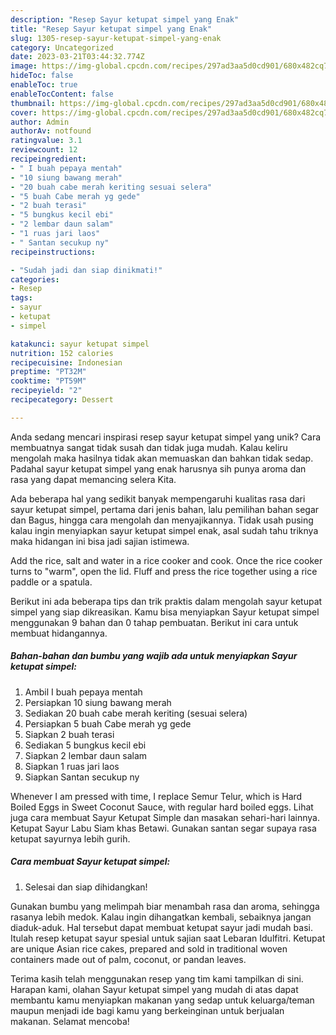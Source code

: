 ```yaml
---
description: "Resep Sayur ketupat simpel yang Enak"
title: "Resep Sayur ketupat simpel yang Enak"
slug: 1305-resep-sayur-ketupat-simpel-yang-enak
category: Uncategorized
date: 2023-03-21T03:44:32.774Z
image: https://img-global.cpcdn.com/recipes/297ad3aa5d0cd901/680x482cq70/sayur-ketupat-simpel-foto-resep-utama.jpg
hideToc: false
enableToc: true
enableTocContent: false
thumbnail: https://img-global.cpcdn.com/recipes/297ad3aa5d0cd901/680x482cq70/sayur-ketupat-simpel-foto-resep-utama.jpg
cover: https://img-global.cpcdn.com/recipes/297ad3aa5d0cd901/680x482cq70/sayur-ketupat-simpel-foto-resep-utama.jpg
author: Admin
authorAv: notfound
ratingvalue: 3.1
reviewcount: 12
recipeingredient:
- " I buah pepaya mentah"
- "10 siung bawang merah"
- "20 buah cabe merah keriting sesuai selera"
- "5 buah Cabe merah yg gede"
- "2 buah terasi"
- "5 bungkus kecil ebi"
- "2 lembar daun salam"
- "1 ruas jari laos"
- " Santan secukup ny"
recipeinstructions:

- "Sudah jadi dan siap dinikmati!"
categories:
- Resep
tags:
- sayur
- ketupat
- simpel

katakunci: sayur ketupat simpel 
nutrition: 152 calories
recipecuisine: Indonesian
preptime: "PT32M"
cooktime: "PT59M"
recipeyield: "2"
recipecategory: Dessert

---
```





Anda sedang mencari inspirasi resep sayur ketupat simpel yang unik? Cara membuatnya sangat tidak susah dan tidak juga mudah. Kalau keliru mengolah maka hasilnya tidak akan memuaskan dan bahkan tidak sedap. Padahal sayur ketupat simpel yang enak harusnya sih punya aroma dan rasa yang dapat memancing selera Kita.





Ada beberapa hal yang sedikit banyak mempengaruhi kualitas rasa dari sayur ketupat simpel, pertama dari jenis bahan, lalu pemilihan bahan segar dan Bagus, hingga cara mengolah dan menyajikannya. Tidak usah pusing kalau ingin menyiapkan sayur ketupat simpel enak,      asal sudah tahu triknya maka hidangan ini bisa jadi sajian istimewa.














Add the rice, salt and water in a rice cooker and cook. Once the rice cooker turns to &#34;warm&#34;, open the lid. Fluff and press the rice together using a rice paddle or a spatula.






Berikut ini ada beberapa tips dan trik praktis dalam mengolah sayur ketupat simpel yang siap dikreasikan. Kamu bisa menyiapkan Sayur ketupat simpel menggunakan 9 bahan dan 0 tahap pembuatan. Berikut ini cara untuk membuat hidangannya.

<!--inarticleads1-->

##### Bahan-bahan dan bumbu yang wajib ada untuk menyiapkan Sayur ketupat simpel:

1. Ambil  I buah pepaya mentah
1. Persiapkan 10 siung bawang merah
1. Sediakan 20 buah cabe merah keriting (sesuai selera)
1. Persiapkan 5 buah Cabe merah yg gede
1. Siapkan 2 buah terasi
1. Sediakan 5 bungkus kecil ebi
1. Siapkan 2 lembar daun salam
1. Siapkan 1 ruas jari laos
1. Siapkan  Santan secukup ny


Whenever I am pressed with time, I replace Semur Telur, which is Hard Boiled Eggs in Sweet Coconut Sauce, with regular hard boiled eggs. Lihat juga cara membuat Sayur Ketupat Simple dan masakan sehari-hari lainnya. Ketupat Sayur Labu Siam khas Betawi. Gunakan santan segar supaya rasa ketupat sayurnya lebih gurih. 

<!--inarticleads2-->

##### Cara membuat Sayur ketupat simpel:


1. Selesai dan siap dihidangkan!

Gunakan bumbu yang melimpah biar menambah rasa dan aroma, sehingga rasanya lebih medok. Kalau ingin dihangatkan kembali, sebaiknya jangan diaduk-aduk. Hal tersebut dapat membuat ketupat sayur jadi mudah basi. Itulah resep ketupat sayur spesial untuk sajian saat Lebaran Idulfitri. Ketupat are unique Asian rice cakes, prepared and sold in traditional woven containers made out of palm, coconut, or pandan leaves. 

Terima kasih telah menggunakan resep yang tim kami tampilkan di sini. Harapan kami, olahan Sayur ketupat simpel yang mudah di atas dapat membantu kamu menyiapkan makanan yang sedap untuk keluarga/teman maupun menjadi ide bagi kamu yang berkeinginan untuk berjualan makanan. Selamat mencoba!
